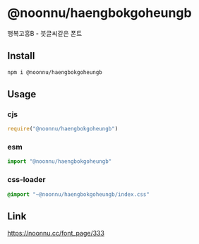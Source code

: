 # @noonnu/haengbokgoheungb
행복고흥B - 붓글씨같은 폰트

## Install
```sh
npm i @noonnu/haengbokgoheungb
```
## Usage
### cjs
```js
require("@noonnu/haengbokgoheungb")
```
### esm
```js
import "@noonnu/haengbokgoheungb"
```
### css-loader
```css
@import "~@noonnu/haengbokgoheungb/index.css"
```

## Link
https://noonnu.cc/font_page/333